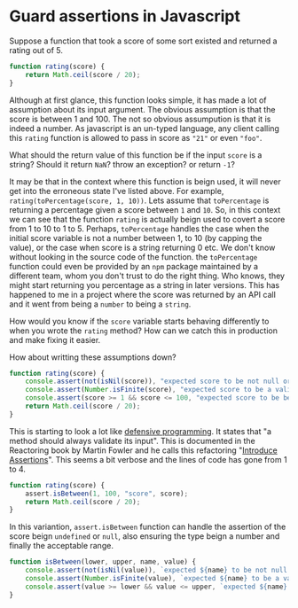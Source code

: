 # Guard assertions in Javascript

Suppose a function that took a score of some sort existed and returned a rating out of 5.

```javascript
function rating(score) {
	return Math.ceil(score / 20);
}
```

Although at first glance, this function looks simple, it has made a lot of assumption about its input argument. The obvious assumption is that the score is between 1 and 100.  The not so obvious assumpution is that it is indeed a number. As javascript is an un-typed language, any client calling this `rating` function is allowed to pass in score as `"21"` or even `"foo"`.

What should the return value of this function be if the input `score` is a string? Should it return `NaN`? throw an exception? or return `-1`? 

It may be that in the context where this function is beign used, it will never get into the erroneous state I've listed above. For example, `rating(toPercentage(score, 1, 10))`. Lets assume that `toPercentage` is returning a percentage given a score between `1` and `10`. So, in this context we can see that the function `rating` is actually beign used to covert a score from 1 to 10 to 1 to 5. Perhaps, `toPercentage` handles the case when the initial score variable is not a number between 1, to 10 (by capping the value), or the case when score is a string returning 0 etc. We don't know without looking in the source code of the function. the `toPercentage` function could even be provided by an `npm` package maintained by a different team, whom you don't trust to do the right thing. Who knows, they might start returning you percentage as a string in later versions. This has happened to me in a project where the score was returned by an API call and it went from being a `number` to being a `string`.

How would you know if the `score` variable starts behaving differently to when you wrote the `rating` method? How can we catch this in production and make fixing it easier.

How about writting these assumptions down?

```javascript
function rating(score) {
	console.assert(not(isNil(score)), "expected score to be not null or undefined");
	console.assert(Number.isFinite(score), "expected score to be a valid number");
	console.assert(score >= 1 && score <= 100, "expected score to be between 1 and 100");
	return Math.ceil(score / 20);
}
```

This is starting to look a lot like [defensive programming](https://en.wikipedia.org/wiki/Defensive_programming). It states that "a method should always validate its input". This is documented in the Reactoring book by Martin Fowler and he calls this refactoring "[Introduce Assertions](https://refactoring.com/catalog/introduceAssertion.html)". This seems a bit verbose and the lines of code has gone from 1 to 4.

```javascript
function rating(score) {
	assert.isBetween(1, 100, "score", score);
	return Math.ceil(score / 20);
}
```

In this variantion, `assert.isBetween` function can handle the assertion of the score beign `undefined` or `null`, also ensuring the type beign a number and finally the acceptable range. 

```javascript
function isBetween(lower, upper, name, value) {
	console.assert(not(isNil(value)), `expected ${name} to be not null or undefined`);
	console.assert(Number.isFinite(value), `expected ${name} to be a valid number, but was ${value}.`);
	console.assert(value >= lower && value <= upper, `expected ${name} to be between ${lower} and ${upper}.`);
}
```

<!--stackedit_data:
eyJoaXN0b3J5IjpbMTA3MzUxODIzOSwtMTMzNTk1MzkwNiwtMT
M4MTA2MzE2NSwxMDQ1OTk0MjYyLC0xNTAyNDA5OTM2LDg0Nzcy
NTksLTI2Mzk1MzQ2OV19
-->